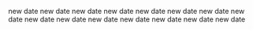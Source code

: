 
new date
new date
new date
new date
new date
new date
new date
new date
new date
new date
new date
new date
new date
new date
new date